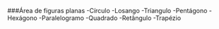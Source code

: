 ###Área de  figuras planas
-Círculo
-Losango
-Triangulo
-Pentágono
-Hexágono
-Paralelogramo
-Quadrado
-Retângulo
-Trapézio
